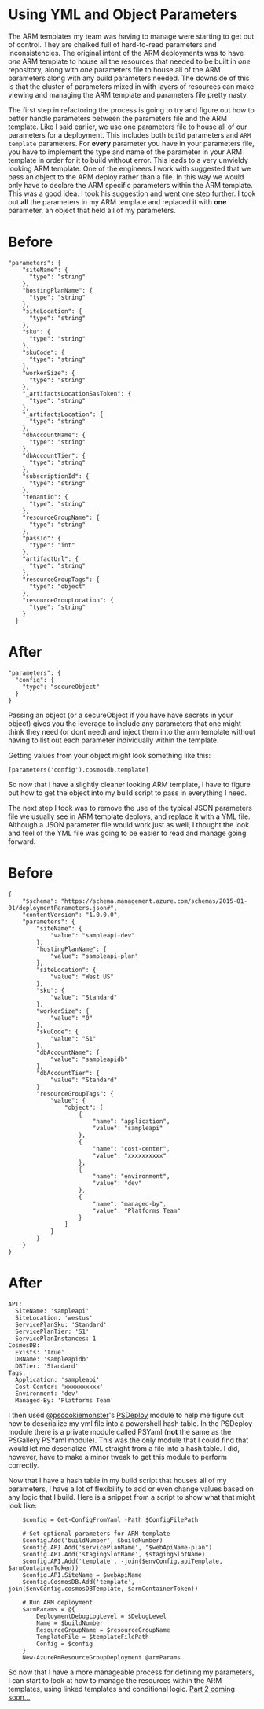 # Using YML and Object Parameters
The ARM templates my team was having to manage were starting to get out of control. They are chalked full of hard-to-read parameters and inconsistencies. The original intent of the ARM deployments was to have *one* ARM template to house all the resources that needed to be built in *one* repository, along with *one* parameters file to house all of the ARM parameters along with any build parameters needed. The downside of this is that the cluster of parameters mixed in with layers of resources can make viewing and managing the ARM template and parameters file pretty nasty.

The first step in refactoring the process is going to try and figure out how to better handle parameters between the parameters file and the ARM template. Like I said earlier, we use one parameters file to house all of our parameters for a deployment. This includes both `build` parameters and `ARM template` parameters. For **every** parameter you have in your parameters file, you have to implement the type and name of the parameter in your ARM template in order for it to build without error. This leads to a very unwieldy looking ARM template. One of the engineers I work with suggested that we pass an object to the ARM deploy rather than a file. In this way we would only have to declare the ARM specific parameters within the ARM template. This was a good idea. I took his suggestion and went one step further. I took out **all** the parameters in my ARM template and replaced it with **one** parameter, an object that held all of my parameters.

# Before

```
"parameters": {
    "siteName": {
      "type": "string"
    },
    "hostingPlanName": {
      "type": "string"
    },
    "siteLocation": {
      "type": "string"
    },
    "sku": {
      "type": "string"
    },
    "skuCode": {
      "type": "string"
    },
    "workerSize": {
      "type": "string"
    },
    "_artifactsLocationSasToken": {
      "type": "string"
    },
    "_artifactsLocation": {
      "type": "string"
    },
    "dbAccountName": {
      "type": "string"
    },
    "dbAccountTier": {
      "type": "string"
    },
    "subscriptionId": {
      "type": "string"
    },
    "tenantId": {
      "type": "string"
    },
    "resourceGroupName": {
      "type": "string"
    },
    "passId": {
      "type": "int"
    },
    "artifactUrl": {
      "type": "string"
    },
    "resourceGroupTags": {
      "type": "object"
    },
    "resourceGroupLocation": {
      "type": "string"
    }
  }

```

# After
```
"parameters": {
  "config": {
    "type": "secureObject"
  }
}
```

Passing an object (or a secureObject if you have have secrets in your object) gives you the leverage to include any parameters that one might think they need (or dont need) and inject them into the arm template without having to list out each parameter individually within the template.

Getting values from your object might look something like this:

```
[parameters('config').cosmosdb.template]
```

So now that I have a slightly cleaner looking ARM template, I have to figure out how to get the object into my build script to pass in everything I need.

The next step I took was to remove the use of the typical JSON parameters file we usually see in ARM template deploys, and replace it with a YML file. Although a JSON parameter file would work just as well, I thought the look and feel of the YML file was going to be easier to read and manage going forward.

# Before

```
{
    "$schema": "https://schema.management.azure.com/schemas/2015-01-01/deploymentParameters.json#",
    "contentVersion": "1.0.0.0",
    "parameters": {
        "siteName": {
            "value": "sampleapi-dev"
        },
        "hostingPlanName": {
            "value": "sampleapi-plan"
        },
        "siteLocation": {
            "value": "West US"
        },
        "sku": {
            "value": "Standard"
        },
        "workerSize": {
            "value": "0"
        },
        "skuCode": {
            "value": "S1"
        },
        "dbAccountName": {
            "value": "sampleapidb"
        },
        "dbAccountTier": {
            "value": "Standard"
        }
        "resourceGroupTags": {
            "value": {
                "object": [
                    {
                        "name": "application",
                        "value": "sampleapi"
                    },
                    {
                        "name": "cost-center",
                        "value": "xxxxxxxxxx"
                    },
                    {
                        "name": "environment",
                        "value": "dev"
                    },
                    {
                        "name": "managed-by",
                        "value": "Platforms Team"
                    }   
                ]
            }
        }
    }
}
```
# After

```
API:
  SiteName: 'sampleapi'
  SiteLocation: 'westus'
  ServicePlanSku: 'Standard'
  ServicePlanTier: 'S1'
  ServicePlanInstances: 1
CosmosDB:
  Exists: 'True'
  DBName: 'sampleapidb'
  DBTier: 'Standard'
Tags:
  Application: 'sampleapi'
  Cost-Center: 'xxxxxxxxxx'
  Environment: 'dev'
  Managed-By: 'Platforms Team'
```

I then used [@pscookiemonster](https://twitter.com/pscookiemonster?lang=en)'s [PSDeploy](https://github.com/RamblingCookieMonster/PSDeploy) module to help me figure out how to deserialize my yml file into a powershell hash table. In the PSDeploy module there is a private module called PSYaml (**not** the same as the PSGallery PSYaml module). This was the only module that I could find that would let me deserialize YML straight from a file into a hash table. I did, however, have to make a minor tweak to get this module to perform correctly.

Now that I have a hash table in my build script that houses all of my parameters, I have a lot of flexibility to add or even change values based on any logic that I build. Here is a snippet from a script to show what that might look like:

```
    $config = Get-ConfigFromYaml -Path $ConfigFilePath

    # Set optional parameters for ARM template
    $config.Add('buildNumber', $buildNumber)
    $config.API.Add('servicePlanName', "$webApiName-plan")
    $config.API.Add('stagingSlotName', $stagingSlotName)
    $config.API.Add('template', -join($envConfig.apiTemplate, $armContainerToken))
    $config.API.SiteName = $webApiName
    $config.CosmosDB.Add('template', -join($envConfig.cosmosDBTemplate, $armContainerToken))

    # Run ARM deployment
    $armParams = @{
        DeploymentDebugLogLevel = $DebugLevel
        Name = $buildNumber
        ResourceGroupName = $resourceGroupName
        TemplateFile = $templateFilePath
        Config = $config
    }
    New-AzureRmResourceGroupDeployment @armParams
```

So now that I have a more manageable process for defining my parameters, I can start to look at how to manage the resources within the ARM templates, using linked templates and conditional logic. [Part 2 coming soon...](https://github.com/TerrapinStation/blog/dynamicArmPart2.html)